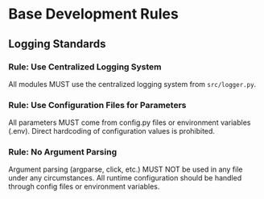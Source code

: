 # Base Development Rules

## Logging Standards

### Rule: Use Centralized Logging System
All modules MUST use the centralized logging system from `src/logger.py`.

### Rule: Use Configuration Files for Parameters
All parameters MUST come from config.py files or environment variables (.env). Direct hardcoding of configuration values is prohibited.

### Rule: No Argument Parsing
Argument parsing (argparse, click, etc.) MUST NOT be used in any file under any circumstances. All runtime configuration should be handled through config files or environment variables.

